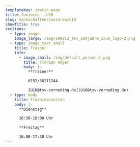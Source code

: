 ```yaml
---
templateKey: static-page
title: Junioren - U10
slug: mannschaften/junioren/u10
showTitle: true
sections:
  - type: image
    image_large: /img/190913_tsv_100jahre_5x3m_logo-2.png
  - type: image_text_small
    title: Trainer
    info:
      - image_small: /img/default_person-1.png
        title: Florian Höger
        body: |-
          **Trainer**

          0152/36211244

          [U10@tsv-zorneding.de](U10@tsv-zorneding.de)
  - type: body
    title: Trainingszeiten
    body: |-
      **Dienstag**

      16:30-18:00 Uhr

      **Freitag**

      16:00-17:30 Uhr
---
```

